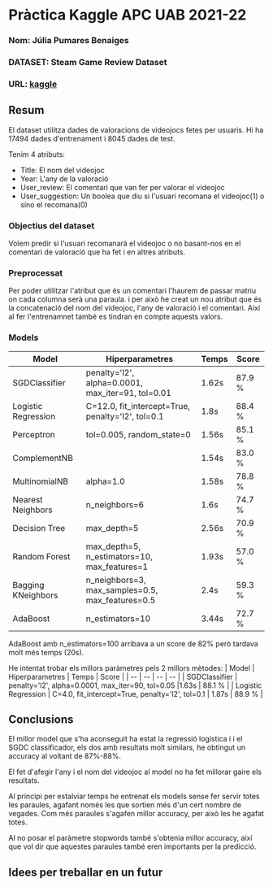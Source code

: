# Pràctica Kaggle APC UAB 2021-22
### Nom: Júlia Pumares Benaiges
### DATASET: Steam Game Review Dataset
### URL: [kaggle](https://www.kaggle.com/arashnic/game-review-dataset)

## Resum
El dataset utilitza dades de valoracions de videojocs fetes per usuaris.
Hi ha 17494 dades d'entrenament i 8045 dades de test. 

Tenim 4 atributs:
 - Title: El nom del videojoc
 - Year: L'any de la valoració
 - User_review: El comentari que van fer per valorar el videojoc 
 - User_suggestion: Un boolea que diu si l'usuari recomana el videojoc(1) o sino el recomana(0)

### Objectius del dataset
Volem predir si l'usuari recomanarà el videojoc o no basant-nos en el comentari de valoració que ha fet i en altres atributs.

### Preprocessat
Per poder utilitzar l'atribut que és un comentari l'haurem de passar matriu on cada columna serà una paraula.
i per això he creat un nou atribut que és la concatenació del nom del videojoc, l'any de valoració i el comentari. Així al fer l'entrenamnet també es tindran en compte aquests valors.

### Models
| Model | Hiperparametres | Temps | Score |
| -- | -- | -- | -- |
| SGDClassifier        | penalty='l2', alpha=0.0001, max_iter=91, tol=0.01 |1.62s |  87.9 % |
| Logistic Regression  | C=12.0, fit_intercept=True, penalty='l2', tol=0.1 | 1.8s |  88.4 % |
| Perceptron           | tol=0.005, random_state=0 |1.56s |  85.1 % |
| ComplementNB         |    |1.54s |  83.0 % |
| MultinomialNB        | alpha=1.0|1.58s |  78.8 % |
| Nearest Neighbors    | n_neighbors=6  |1.6s  |  74.7 % |
| Decision Tree        | max_depth=5  |2.56s |  70.9 % |
| Random Forest        | max_depth=5, n_estimators=10, max_features=1  |1.93s |  57.0 % |
| Bagging KNeighbors   | n_neighbors=3, max_samples=0.5, max_features=0.5 |2.4s |  59.3 % |
| AdaBoost             | n_estimators=10 |3.44s |  72.7 % |

AdaBoost amb n_estimators=100 arribava a un score de 82% però tardava molt més temps (20s).

He intentat trobar els millors paràmetres pels 2 millors mètodes:
| Model | Hiperparametres | Temps | Score |
| -- | -- | -- | -- |
| SGDClassifier        | penalty='l2', alpha=0.0001, max_iter=90, tol=0.05 |1.63s |  88.1 % |
| Logistic Regression  | C=4.0, fit_intercept=True, penalty='l2', tol=0.1 | 1.87s |  88.9 % |


## Conclusions
El millor model que s'ha aconseguit ha estat la regressió logística i i el SGDC classificador, els dos amb resultats molt similars, he obtingut un accuracy al voltant de 87%-88%.

El fet d'afegir l'any i el nom del videojoc al model no ha fet millorar gaire els resultats.

Al principi per estalviar temps he entrenat els models sense fer servir totes les paraules, agafant només les que sortien més d'un cert nombre de vegades. Com més paraules s'agafen millor accuracy, per això les he agafat totes.

Al no posar el paràmetre stopwords també s'obtenia millor accuracy, així que vol dir que aquestes paraules també eren importants per la predicció.

## Idees per treballar en un futur
